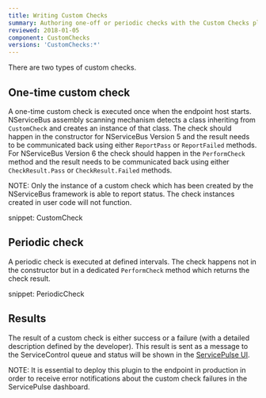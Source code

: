 ```yaml
---
title: Writing Custom Checks
summary: Authoring one-off or periodic checks with the Custom Checks plugin
reviewed: 2018-01-05
component: CustomChecks
versions: 'CustomChecks:*'
---
```


There are two types of custom checks. 


## One-time custom check

A one-time custom check is executed once when the endpoint host starts. NServiceBus assembly scanning mechanism detects a class inheriting from `CustomCheck` and creates an instance of that class. The check should happen in the constructor for NServiceBus Version 5 and the result needs to be communicated back using either `ReportPass` or `ReportFailed` methods. For NServiceBus Version 6 the check should happen in the `PerformCheck` method and the result needs to be communicated back using either `CheckResult.Pass` or `CheckResult.Failed` methods.

NOTE: Only the instance of a custom check which has been created by the NServiceBus framework is able to report status. The check instances created in user code will not function.

snippet: CustomCheck


## Periodic check

A periodic check is executed at defined intervals. The check happens not in the constructor but in a dedicated `PerformCheck` method which returns the check result.

snippet: PeriodicCheck


## Results

The result of a custom check is either success or a failure (with a detailed description defined by the developer). This result is sent as a message to the ServiceControl queue and status will be shown in the [ServicePulse UI](in-servicepulse.md).

NOTE: It is essential to deploy this plugin to the endpoint in production in order to receive error notifications about the custom check failures in the ServicePulse dashboard.
